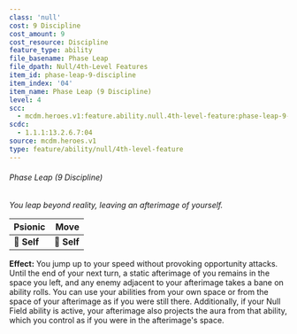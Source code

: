 ```yaml
---
class: 'null'
cost: 9 Discipline
cost_amount: 9
cost_resource: Discipline
feature_type: ability
file_basename: Phase Leap
file_dpath: Null/4th-Level Features
item_id: phase-leap-9-discipline
item_index: '04'
item_name: Phase Leap (9 Discipline)
level: 4
scc:
  - mcdm.heroes.v1:feature.ability.null.4th-level-feature:phase-leap-9-discipline
scdc:
  - 1.1.1:13.2.6.7:04
source: mcdm.heroes.v1
type: feature/ability/null/4th-level-feature
---
```


###### Phase Leap (9 Discipline)

*You leap beyond reality, leaving an afterimage of yourself.*

| **Psionic** |    **Move** |
| ----------- | ----------: |
| **📏 Self** | **🎯 Self** |

**Effect:** You jump up to your speed without provoking opportunity attacks. Until the end of your next turn, a static afterimage of you remains in the space you left, and any enemy adjacent to your afterimage takes a bane on ability rolls. You can use your abilities from your own space or from the space of your afterimage as if you were still there. Additionally, if your Null Field ability is active, your afterimage also projects the aura from that ability, which you control as if you were in the afterimage's space.
